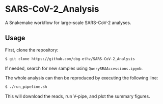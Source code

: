 # SARS-CoV-2_Analysis

A Snakemake workflow for large-scale SARS-CoV-2 analyses.

## Usage

First, clone the repository:

```bash
$ git clone https://github.com/cbg-ethz/SARS-CoV-2_Analysis
```

If needed, search for new samples using `QuerySRAAccessions.ipynb`.

The whole analysis can then be reproduced by executing the following line:

```bash
$ ./run_pipeline.sh
```

This will download the reads, run V-pipe, and plot the summary figures.

